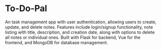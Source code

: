 # To-Do-Pal
An task management app with user authentication, allowing users to create, update, and delete notes. Features include login/signup functionality, note listing with title, description, and creation date, along with options to delete all notes or individual ones. Built with Flask for backend, Vue for the frontend, and MongoDB for database management.
